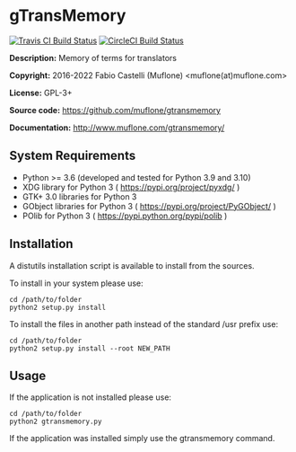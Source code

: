 # gTransMemory

[![Travis CI Build Status](https://img.shields.io/travis/com/muflone/gtransmemory/master.svg)](https://www.travis-ci.com/github/muflone/gtransmemory)
[![CircleCI Build Status](https://img.shields.io/circleci/project/github/muflone/gtransmemory/master.svg)](https://circleci.com/gh/muflone/gtransmemory)

**Description:** Memory of terms for translators

**Copyright:** 2016-2022 Fabio Castelli (Muflone) <muflone(at)muflone.com>

**License:** GPL-3+

**Source code:** https://github.com/muflone/gtransmemory

**Documentation:** http://www.muflone.com/gtransmemory/

System Requirements
-------------------

* Python >= 3.6 (developed and tested for Python 3.9 and 3.10)
* XDG library for Python 3 ( https://pypi.org/project/pyxdg/ )
* GTK+ 3.0 libraries for Python 3
* GObject libraries for Python 3 ( https://pypi.org/project/PyGObject/ )
* POlib for Python 3 ( https://pypi.python.org/pypi/polib )

Installation
------------

A distutils installation script is available to install from the sources.

To install in your system please use:

    cd /path/to/folder
    python2 setup.py install

To install the files in another path instead of the standard /usr prefix use:

    cd /path/to/folder
    python2 setup.py install --root NEW_PATH

Usage
-----

If the application is not installed please use:

    cd /path/to/folder
    python2 gtransmemory.py

If the application was installed simply use the gtransmemory command.
